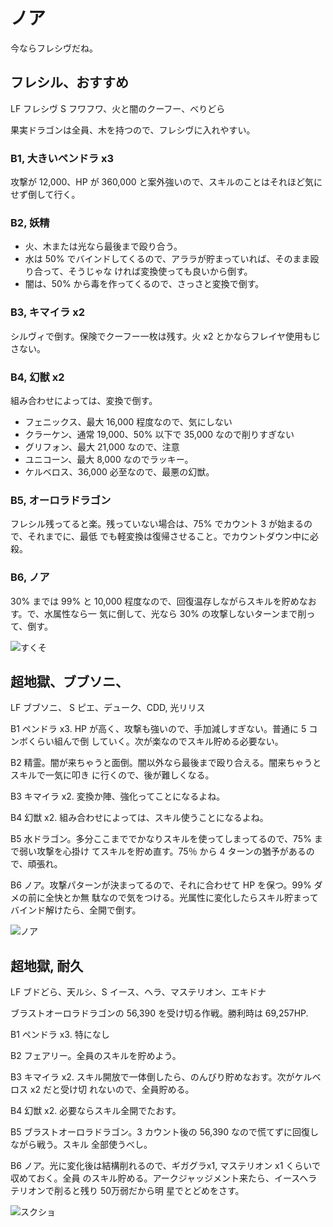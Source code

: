 # ノア 

今ならフレシヴだね。

## フレシル、おすすめ

LF フレシヴ
S  フワフワ、火と闇のクーフー、べりどら

果実ドラゴンは全員、木を持つので、フレシヴに入れやすい。

### B1, 大きいペンドラ x3

攻撃が 12,000、HP が 360,000 と案外強いので、スキルのことはそれほど気にせず倒して行く。

### B2, 妖精

* 火、木または光なら最後まで殴り合う。
* 水は 50% でバインドしてくるので、アララが貯まっていれば、そのまま殴り合って、そうじゃな
	ければ変換使っても良いから倒す。
* 闇は、50% から毒を作ってくるので、さっさと変換で倒す。

### B3, キマイラ x2

シルヴィで倒す。保険でクーフー一枚は残す。火 x2 とかならフレイヤ使用もじさない。

### B4, 幻獣 x2

組み合わせによっては、変換で倒す。

* フェニックス、最大 16,000 程度なので、気にしない
* クラーケン、通常 19,000、50% 以下で 35,000 なので削りすぎない
* グリフォン、最大 21,000 なので、注意
* ユニコーン、最大 8,000 なのでラッキー。
* ケルベロス、36,000 必至なので、最悪の幻獣。

### B5, オーロラドラゴン

フレシル残ってると楽。残っていない場合は、75% でカウント 3 が始まるので、それまでに、最低
でも軽変換は復帰させること。でカウントダウン中に必殺。

### B6, ノア

30% までは 99% と 10,000 程度なので、回復温存しながらスキルを貯めなおす。で、水属性なら一
気に倒して、光なら 30% の攻撃しないターンまで削って、倒す。

![すくそ](http://i.imgur.com/Q6UP8fyl.jpg)

## 超地獄、ブブソニ、

LF ブブソニ、
S ピエ、デューク、CDD, 光リリス

B1 ペンドラ x3. HP が高く、攻撃も強いので、手加減しすぎない。普通に 5 コンボくらい組んで倒
していく。次が楽なのでスキル貯める必要ない。

B2 精霊。闇が来ちゃうと面倒。闇以外なら最後まで殴り合える。闇来ちゃうとスキルで一気に叩き
に行くので、後が難しくなる。

B3 キマイラ x2. 変換か陣、強化ってことになるよね。

B4 幻獣 x2. 組み合わせによっては、スキル使うことになるよね。

B5 水ドラゴン。多分ここまででかなりスキルを使ってしまってるので、75% まで弱い攻撃を心掛け
てスキルを貯め直す。75％ から 4 ターンの猶予があるので、頑張れ。

B6 ノア。攻撃パターンが決まってるので、それに合わせて HP を保つ。99% ダメの前に全快とか無
駄なので気をつける。光属性に変化したらスキル貯まってバインド解けたら、全開で倒す。

![ノア](http://i.imgur.com/3R87Lmel.jpg)

## 超地獄, 耐久

LF ブドどら、天ルシ、S イース、ヘラ、マステリオン、エキドナ

ブラストオーロラドラゴンの 56,390 を受け切る作戦。勝利時は 69,257HP.

B1 ペンドラ x3. 特になし

B2 フェアリー。全員のスキルを貯めよう。

B3 キマイラ x2. スキル開放で一体倒したら、のんびり貯めなおす。次がケルベロス x2 だと受け切
れないので、全員貯める。

B4 幻獣 x2. 必要ならスキル全開でたおす。

B5 ブラストオーロラドラゴン。3 カウント後の 56,390 なので慌てずに回復しながら戦う。スキル
全部使うべし。

B6 ノア。光に変化後は結構削れるので、ギガグラx1, マステリオン x1 くらいで収めておく。全員
のスキル貯める。アークジャッジメント来たら、イースヘラテリオンで削ると残り 50万弱だから明
星でとどめをさす。

![スクショ](http://i.imgur.com/NWnB08nl.jpg)

<!-- vim: set tw=90 filetype=markdown : -->

